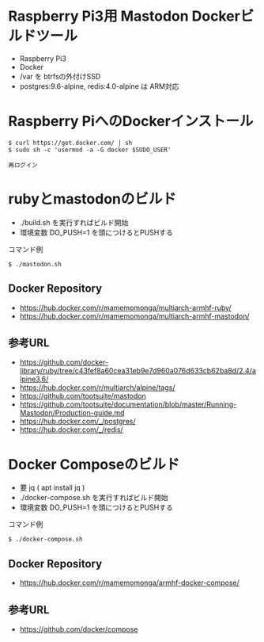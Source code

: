# Raspberry Pi3用 Mastodon Dockerビルドツール

* Raspberry Pi3
* Docker
* /var を btrfsの外付けSSD
* postgres:9.6-alpine, redis:4.0-alpine は ARM対応

# Raspberry PiへのDockerインストール

	$ curl https://get.docker.com/ | sh
	$ sudo sh -c 'usermod -a -G docker $SUDO_USER'
	
	再ログイン

# rubyとmastodonのビルド

* ./build.sh を実行すればビルド開始
* 環境変数 DO\_PUSH=1 を頭につけるとPUSHする

コマンド例

	$ ./mastodon.sh

## Docker Repository

* https://hub.docker.com/r/mamemomonga/multiarch-armhf-ruby/
* https://hub.docker.com/r/mamemomonga/multiarch-armhf-mastodon/

## 参考URL

* https://github.com/docker-library/ruby/tree/c43fef8a60cea31eb9e7d960a076d633cb62ba8d/2.4/alpine3.6/
* https://hub.docker.com/r/multiarch/alpine/tags/
* https://github.com/tootsuite/mastodon
* https://github.com/tootsuite/documentation/blob/master/Running-Mastodon/Production-guide.md
* https://hub.docker.com/_/postgres/
* https://hub.docker.com/_/redis/

# Docker Composeのビルド

* 要 jq ( apt install jq )
* ./docker-compose.sh を実行すればビルド開始
* 環境変数 DO\_PUSH=1 を頭につけるとPUSHする

コマンド例

	$ ./docker-compose.sh

## Docker Repository

* https://hub.docker.com/r/mamemomonga/armhf-docker-compose/

## 参考URL

* https://github.com/docker/compose

